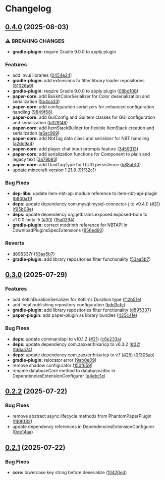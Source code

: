# Changelog

## [0.4.0](https://github.com/tozydev/phantom/compare/v0.3.0...v0.4.0) (2025-08-03)


### ⚠ BREAKING CHANGES

* **gradle-plugin:** require Gradle 9.0.0 to apply plugin

### Features

* add invui libraries ([0454e24](https://github.com/tozydev/phantom/commit/0454e2469d347c714b260ee8c96d96ad74623f9e))
* **gradle-plugin:** add extensions to filter library loader repositories ([81026a9](https://github.com/tozydev/phantom/commit/81026a9a82cb8e555c550f8491fc64878513f419))
* **gradle-plugin:** require Gradle 9.0.0 to apply plugin ([08bd108](https://github.com/tozydev/phantom/commit/08bd10886736fca258e0943e5077ae2a7e413a58))
* **paper-core:** add BukkitColorSerializer for Color deserialization and serialization ([5b4ca33](https://github.com/tozydev/phantom/commit/5b4ca339303d8baa275b1e0608cceffaf8c1404f))
* **paper-core:** add configuration serializers for enhanced configuration handling ([9849f68](https://github.com/tozydev/phantom/commit/9849f68e84ef080d1b065cc5f495db447b6c7773))
* **paper-core:** add GuiConfig and GuiItem classes for GUI configuration and serialization ([b329f46](https://github.com/tozydev/phantom/commit/b329f462527a0e920ad3f135edf424ab3e9195da))
* **paper-core:** add ItemStackBuilder for flexible ItemStack creation and serialization ([a6ac969](https://github.com/tozydev/phantom/commit/a6ac96954c38277d9a26ea1eee8989b5927ca061))
* **paper-core:** add NbtTag data class and serializer for NBT handling ([a2dc9a4](https://github.com/tozydev/phantom/commit/a2dc9a4755215021fc3629b6f99d4f86d4781548))
* **paper-core:** add player chat input prompts feature ([3459313](https://github.com/tozydev/phantom/commit/34593134a4c98bc3d780e7925cdf0fd7fa52c19b))
* **paper-core:** add serialization functions for Component to plain and legacy text ([3a79b93](https://github.com/tozydev/phantom/commit/3a79b938c52ef00976b6ba01e084a19d87d75a59))
* **paper-core:** add UuidTagType for UUID persistence ([b88ab10](https://github.com/tozydev/phantom/commit/b88ab10550c131ff01a8607dac9f033f790c20ad))
* update minecraft version 1.21.8 ([91f32c1](https://github.com/tozydev/phantom/commit/91f32c1dcefdc7450a76bec33d919a47fbb1bf57))


### Bug Fixes

* **dep-libs:** update item-nbt-api module reference to item-nbt-api-plugin ([b800a11](https://github.com/tozydev/phantom/commit/b800a111d8b4fd27b5fd8b0296d7a0cf5e71287c))
* **deps:** update dependency com.mysql:mysql-connector-j to v9.4.0 ([#31](https://github.com/tozydev/phantom/issues/31)) ([f95b08e](https://github.com/tozydev/phantom/commit/f95b08ee103d83caa055b75ca2734ec83cea0c39))
* **deps:** update dependency org.jetbrains.exposed:exposed-bom to v1.0.0-beta-5 ([#30](https://github.com/tozydev/phantom/issues/30)) ([15a0294](https://github.com/tozydev/phantom/commit/15a02947c7b984b6f6ad91021298e405cf296fc4))
* **gradle-plugin:** correct modrinth reference for NBTAPI in DownloadPluginsSpecExtensions ([856ed90](https://github.com/tozydev/phantom/commit/856ed90455d3128130fe614a84fad5d6a6e04b28))


### Reverts

* d895337f ([53aa5b7](https://github.com/tozydev/phantom/commit/53aa5b703578090e078073e16990d027f674f6e1))
* **gradle-plugin:** add library repositories filter functionality ([53aa5b7](https://github.com/tozydev/phantom/commit/53aa5b703578090e078073e16990d027f674f6e1))

## [0.3.0](https://github.com/tozydev/phantom/compare/v0.2.2...v0.3.0) (2025-07-29)


### Features

* add KotlinDurationSerializer for Kotlin's Duration type ([f12b51e](https://github.com/tozydev/phantom/commit/f12b51e3c3eb104d1409a4e3651390f85d931fc9))
* add local publishing repository configuration ([bdd3cfc](https://github.com/tozydev/phantom/commit/bdd3cfcf9fffe0362b3d2af48d0c50a414d91c15))
* **gradle-plugin:** add library repositories filter functionality ([d895337](https://github.com/tozydev/phantom/commit/d895337f9b0ddfa469fa5fc3b6518db9b5d727e0))
* **paper-plugin:** add paper-plugin as library bundles ([425c4fe](https://github.com/tozydev/phantom/commit/425c4fe701ed1e9021b6d1201e7d01f269d268df))


### Bug Fixes

* **deps:** update commandapi to v10.1.2 ([#21](https://github.com/tozydev/phantom/issues/21)) ([c6e233a](https://github.com/tozydev/phantom/commit/c6e233a9653f643f857009619bcdbffb21e7c958))
* **deps:** update dependency com.zaxxer:hikaricp to v6.3.2 ([#22](https://github.com/tozydev/phantom/issues/22)) ([fd6aa74](https://github.com/tozydev/phantom/commit/fd6aa748825379563743d86bc4a3ff25bdb389a6))
* **deps:** update dependency com.zaxxer:hikaricp to v7 ([#25](https://github.com/tozydev/phantom/issues/25)) ([0f305ab](https://github.com/tozydev/phantom/commit/0f305ab91417636a94203d5fff28e51a3910dc44))
* **gradle-plugin:** relocator error ([9ab0e09](https://github.com/tozydev/phantom/commit/9ab0e09095e8f9f7f555c38afa88aafdcb25f33a))
* remove shadow configurator ([150f659](https://github.com/tozydev/phantom/commit/150f6595646c4fcfc6afa77d1b0f2848d1445972))
* rename databaseCore method to databaseJdbc in DependenciesExtensionConfigurer ([e4ebc1e](https://github.com/tozydev/phantom/commit/e4ebc1ea76016fb2df14cc75fc34c809cfc27634))

## [0.2.2](https://github.com/tozydev/phantom/compare/v0.2.1...v0.2.2) (2025-07-22)


### Bug Fixes

* remove abstract async lifecycle methods from PhantomPaperPlugin ([f406f82](https://github.com/tozydev/phantom/commit/f406f828d23a7fa12435351b4dc9eb63bcae1ba1))
* update dependency references in DependenciesExtensionConfigurer ([0de14aa](https://github.com/tozydev/phantom/commit/0de14aa115aacdc136248ee09f35d2722e796b3d))

## [0.2.1](https://github.com/tozydev/phantom/compare/v0.2.0...v0.2.1) (2025-07-22)


### Bug Fixes

* **core:** lowercase key string before deserialize ([f0420ed](https://github.com/tozydev/phantom/commit/f0420ed5208c059bd8851002512c7f81c8fbfbf2))
